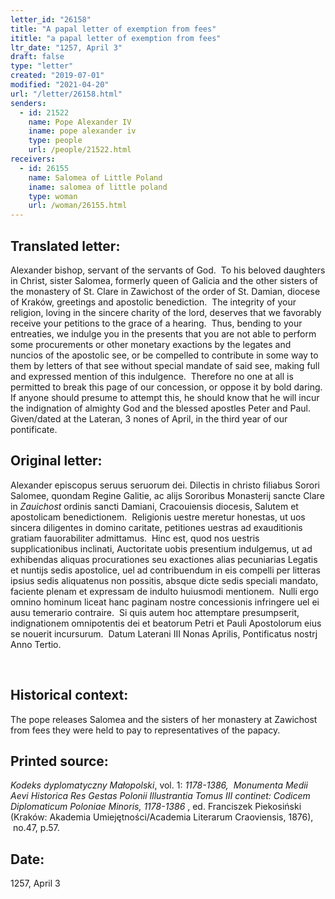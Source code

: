 ```yaml
---
letter_id: "26158"
title: "A papal letter of exemption from fees"
ititle: "a papal letter of exemption from fees"
ltr_date: "1257, April 3"
draft: false
type: "letter"
created: "2019-07-01"
modified: "2021-04-20"
url: "/letter/26158.html"
senders:
  - id: 21522
    name: Pope Alexander IV
    iname: pope alexander iv
    type: people
    url: /people/21522.html
receivers:
  - id: 26155
    name: Salomea of Little Poland
    iname: salomea of little poland
    type: woman
    url: /woman/26155.html
---
```

<h2> Translated letter:</h2><p>Alexander bishop, servant of the servants of God.&nbsp; To his beloved daughters in Christ, sister Salomea, formerly queen of Galicia and the other sisters of the monastery of St. Clare in Zawichost of the order of St. Damian, diocese of Kraków, greetings and apostolic benediction.&nbsp; The integrity of your religion, loving in the sincere charity of the lord, deserves that we favorably receive your petitions to the grace of a hearing.&nbsp; Thus, bending to your entreaties, we indulge you in the presents that you are not able to perform some procurements or other monetary exactions by the legates and nuncios of the apostolic see, or be compelled to contribute in some way to them by letters of that see without special mandate of said see, making full and expressed mention of this indulgence.&nbsp; Therefore no one at all is permitted to break this page of our concession, or oppose it by bold daring.&nbsp; If anyone should presume to attempt this, he should know that he will incur the indignation of almighty God and the blessed apostles Peter and Paul.&nbsp; Given/dated at the Lateran, 3 nones of April, in the third year of our pontificate.</p><h2 class="mt-4"> Original letter:</h2><p>Alexander episcopus seruus seruorum dei. Dilectis in christo filiabus Sorori Salomee, quondam Regine Galitie, ac alijs Sororibus Monasterij sancte Clare in <i>Zauichost </i>ordinis sancti Damiani, Cracouiensis diocesis, Salutem et apostolicam benedictionem.&nbsp; Religionis uestre meretur honestas, ut uos sincera diligentes in domino caritate, petitiones uestras ad exauditionis gratiam fauorabiliter admittamus.&nbsp; Hinc est, quod nos uestris supplicationibus inclinati, Auctoritate uobis presentium indulgemus, ut ad exhibendas aliquas procurationes seu exactiones alias pecuniarias Legatis et nuntijs sedis apostolice, uel ad contribuendum in eis compelli per litteras ipsius sedis aliquatenus non possitis, absque dicte sedis speciali mandato, faciente plenam et expressam de indulto huiusmodi mentionem.&nbsp; Nulli ergo omnino hominum liceat hanc paginam nostre concessionis infringere uel ei ausu temerario contraire.&nbsp; Si quis autem hoc attemptare presumpserit, indignationem omnipotentis dei et beatorum Petri et Pauli Apostolorum eius se nouerit incursurum.&nbsp; Datum Laterani III Nonas Aprilis, Pontificatus nostrj Anno Tertio.</p><p>&nbsp;</p><h2 class="mt-4"> Historical context:</h2><p>The pope releases Salomea and the sisters of her monastery at Zawichost from fees they were held to pay to representatives of the papacy.</p><h2 class="mt-4"> Printed source:</h2><p><i>Kodeks dyplomatyczny Małopolski</i>, vol. 1: <i>1178-1386, </i>&nbsp;<i>Monumenta Medii Aevi Historica Res Gestas Polonii Illustrantia Tomus III continet: Codicem Diplomaticum Poloniae Minoris, 1178-1386</i> , ed. Franciszek Piekosiński (Kraków: Akademia Umiejętności/Academia Literarum Craoviensis, 1876), &nbsp;no.47, p.57.</p><h2 class="mt-4"> Date:</h2>1257, April 3
